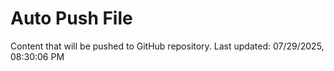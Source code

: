 # Auto Push File

Content that will be pushed to GitHub repository.
Last updated: 07/29/2025, 08:30:06 PM